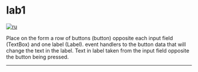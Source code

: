 # lab1
[![ru](https://img.shields.io/badge/lang-ru-green.svg)](https://github.com/nikolay2022/sem2_csharp/blob/main/lab1/README.ru.md)

Place on the form a row of buttons (button) opposite each input field
(TextBox) and one label (Label). event handlers
to the button data that will change the text in the label. Text in label
taken from the input field opposite the button being pressed.


---
